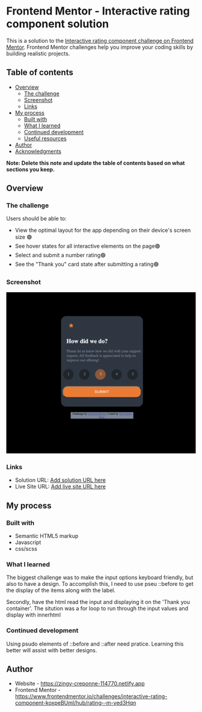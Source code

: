 # Frontend Mentor - Interactive rating component solution

This is a solution to the [Interactive rating component challenge on Frontend Mentor](https://www.frontendmentor.io/challenges/interactive-rating-component-koxpeBUmI). Frontend Mentor challenges help you improve your coding skills by building realistic projects. 

## Table of contents

- [Overview](#overview)
  - [The challenge](#the-challenge)
  - [Screenshot](#screenshot)
  - [Links](#links)
- [My process](#my-process)
  - [Built with](#built-with)
  - [What I learned](#what-i-learned)
  - [Continued development](#continued-development)
  - [Useful resources](#useful-resources)
- [Author](#author)
- [Acknowledgments](#acknowledgments)

**Note: Delete this note and update the table of contents based on what sections you keep.**

## Overview

### The challenge

Users should be able to:

- View the optimal layout for the app depending on their device's screen size 🟢
- See hover states for all interactive elements on the page🟢
- Select and submit a number rating🟢
- See the "Thank you" card state after submitting a rating🟢

### Screenshot

![](./Screen%20Shot%202022-12-05%20at%2011.59.39%20PM.png)


### Links

- Solution URL: [Add solution URL here](https://your-solution-url.com)
- Live Site URL: [Add live site URL here](https://your-live-site-url.com)

## My process

### Built with

- Semantic HTML5 markup
- Javascript 
- css/scss 




### What I learned

The biggest challenge was to make the input options keyboard friendly, but also to have a design. To accomplish this, I need to use pseu ::before to get the display of the items along with the label. 


Secondly, have the html read the input and displaying it on the 'Thank you container'. The sitution was a for loop to run through the input values and display with innerhtml 

### Continued development

Using psudo elements of ::before and ::after need pratice. Learning this better will assist with better designs. 



## Author

- Website - https://zingy-creponne-114770.netlify.app
- Frontend Mentor - https://www.frontendmentor.io/challenges/interactive-rating-component-koxpeBUmI/hub/rating--m-ved3Hqn





